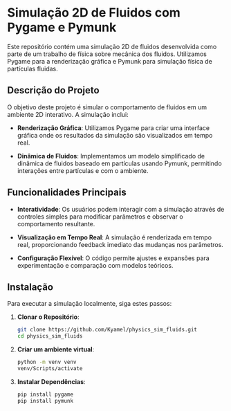 # Simulação 2D de Fluidos com Pygame e Pymunk

Este repositório contém uma simulação 2D de fluidos desenvolvida como parte de um trabalho de física sobre mecânica dos fluidos. Utilizamos Pygame para a renderização gráfica e Pymunk para simulação física de partículas fluidas.

## Descrição do Projeto

O objetivo deste projeto é simular o comportamento de fluidos em um ambiente 2D interativo. A simulação inclui:

- **Renderização Gráfica**: Utilizamos Pygame para criar uma interface gráfica onde os resultados da simulação são visualizados em tempo real.
  
- **Dinâmica de Fluidos**: Implementamos um modelo simplificado de dinâmica de fluidos baseado em partículas usando Pymunk, permitindo interações entre partículas e com o ambiente.

## Funcionalidades Principais

- **Interatividade**: Os usuários podem interagir com a simulação através de controles simples para modificar parâmetros e observar o comportamento resultante.

- **Visualização em Tempo Real**: A simulação é renderizada em tempo real, proporcionando feedback imediato das mudanças nos parâmetros.

- **Configuração Flexível**: O código permite ajustes e expansões para experimentação e comparação com modelos teóricos.

## Instalação

Para executar a simulação localmente, siga estes passos:

1. **Clonar o Repositório**:
   ```bash
   git clone https://github.com/Kyamel/physics_sim_fluids.git
   cd physics_sim_fluids

2. **Criar um ambiente virtual**:
   ```bash
   python -m venv venv
   venv/Scripts/activate

3. **Instalar Dependências**:
   ```bash
   pip install pygame
   pip install pymunk